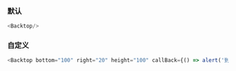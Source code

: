 ### 默认
```js
<Backtop/>
```

### 自定义
```js
<Backtop bottom="100" right="20" height="100" callBack={() => alert('到顶了！')}>回到顶部</Backtop>
```